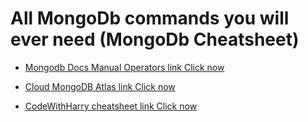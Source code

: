 # All MongoDb commands you will ever need (MongoDb Cheatsheet)

- [Mongodb Docs Manual Operators link Click now](https://www.mongodb.com/docs/manual/reference/operator/update/)


- [Cloud MongoDB Atlas link Click now](https://account.mongodb.com/account/login)


- [CodeWithHarry cheatsheet link Click now](https://www.codewithharry.com/blogpost/mongodb-cheatsheet/)

